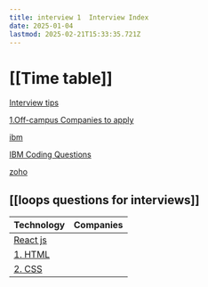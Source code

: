 ```yaml
---
title: interview 1  Interview Index
date: 2025-01-04
lastmod: 2025-02-21T15:33:35.721Z
---
```

# \[\[Time table]]

[Interview tips](/Interview%20tips)

[1.Off-campus Companies to apply](/1.Off-campus%20Companies%20to%20apply)

[ibm](/ibm)

[IBM Coding Questions](/IBM%20Coding%20Questions)

[zoho](/zoho)

## \[\[loops questions for interviews]]

| Technology              | Companies |
| ----------------------- | --------- |
| [React js](/React%20js) |           |
| [1. HTML](/1.%20HTML)   |           |
| [2. CSS](/2.%20CSS)     |           |
